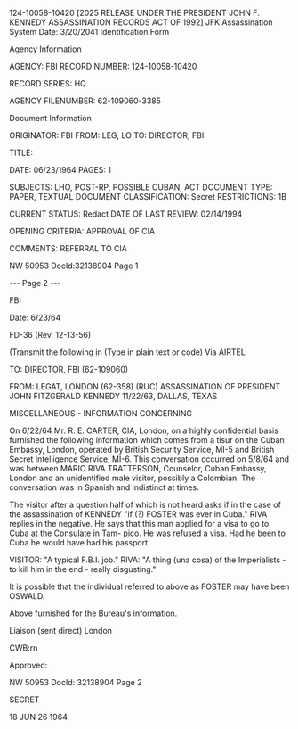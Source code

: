 124-10058-10420 [2025 RELEASE UNDER THE PRESIDENT JOHN F. KENNEDY ASSASSINATION RECORDS ACT OF 1992]
JFK Assassination System Date: 3/20/2041
Identification Form

Agency Information

AGENCY: FBI
RECORD NUMBER: 124-10058-10420

RECORD SERIES: HQ

AGENCY FILENUMBER: 62-109060-3385

Document Information

ORIGINATOR: FBI
FROM: LEG, LO
TO: DIRECTOR, FBI

TITLE:

DATE: 06/23/1964
PAGES: 1

SUBJECTS:
LHO, POST-RP, POSSIBLE CUBAN, ACT
DOCUMENT TYPE: PAPER, TEXTUAL DOCUMENT
CLASSIFICATION: Secret
RESTRICTIONS: 1B

CURRENT STATUS: Redact
DATE OF LAST REVIEW: 02/14/1994

OPENING CRITERIA: APPROVAL OF CIA

COMMENTS: REFERRAL TO CIA

NW 50953 DocId:32138904 Page 1

--- Page 2 ---

FBI

Date: 6/23/64

FD-36 (Rev. 12-13-56)

(Transmit the following in (Type in plain text or code)
Via AIRTEL

TO: DIRECTOR, FBI (62-109060)

FROM: LEGAT, LONDON (62-358) (RUC)
ASSASSINATION OF PRESIDENT
JOHN FITZGERALD KENNEDY 11/22/63,
DALLAS, TEXAS

MISCELLANEOUS - INFORMATION CONCERNING

On 6/22/64 Mr. R. E. CARTER, CIA, London, on a
highly confidential basis furnished the following information
which comes from a tisur on the Cuban Embassy, London, operated
by British Security Service, MI-5 and British Secret Intelligence
Service, MI-6. This conversation occurred on 5/8/64 and was
between MARIO RIVA TRATTERSON, Counselor, Cuban Embassy, London
and an unidentified male visitor, possibly a Colombian. The
conversation was in Spanish and indistinct at times.

The visitor after a question half of which is
not heard asks if in the case of the assassination of
KENNEDY "if (?) FOSTER was ever in
Cuba." RIVA replies in the negative. He says that this man
applied for a visa to go to Cuba at the Consulate in Tam-
pico. He was refused a visa. Had he been to Cuba he would
have had his passport.

VISITOR: "A typical F.B.I. job."
RIVA: "A thing (una cosa) of the Imperialists - to kill
him in the end - really disgusting."

It is possible that the individual referred to
above as FOSTER may have been OSWALD.

Above furnished for the Bureau's information.

Liaison (sent direct)
London

CWB:rn

Approved:

NW 50953 DocId: 32138904 Page 2

SECRET

18 JUN 26 1964
